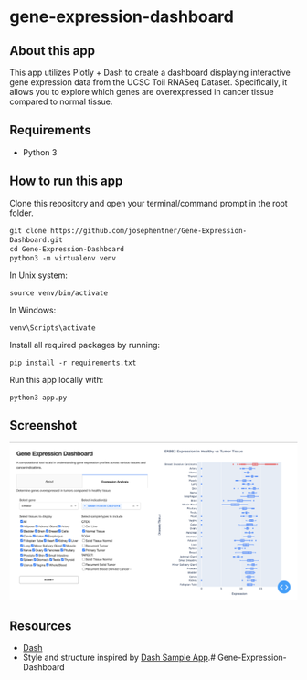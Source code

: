 # gene-expression-dashboard

## About this app

This app utilizes Plotly + Dash to create a dashboard displaying interactive gene expression data from the UCSC Toil RNASeq Dataset. Specifically, it allows you to explore which genes are overexpressed in cancer tissue compared to normal tissue. 

## Requirements

* Python 3

## How to run this app

Clone this repository and open your terminal/command prompt in the root folder.

```
git clone https://github.com/josephentner/Gene-Expression-Dashboard.git
cd Gene-Expression-Dashboard
python3 -m virtualenv venv
```

In Unix system:
```
source venv/bin/activate
```

In Windows: 
```
venv\Scripts\activate
```

Install all required packages by running:
```
pip install -r requirements.txt
```

Run this app locally with:
```
python3 app.py
```

## Screenshot

![screenshot](img/screencap.png)

## Resources

* [Dash](https://dash.plot.ly/)
* Style and structure inspired by [Dash Sample App](https://github.com/plotly/dash-sample-apps/tree/main/apps/dash-clinical-analytics).# Gene-Expression-Dashboard
